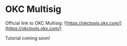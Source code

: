 # OKC Multisig

Official link to OKC Multisig: ![https://okctools.okx.com/](https://okctools.okx.com/)

Tutorial coming soon!